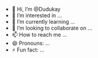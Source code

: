 - 👋 Hi, I’m @Dudukay
- 👀 I’m interested in ...
- 🌱 I’m currently learning ...
- 💞️ I’m looking to collaborate on ...
- 📫 How to reach me ...
- 😄 Pronouns: ...
- ⚡ Fun fact: ...

<!---
Dudukay/Dudukay is a ✨ special ✨ repository because its `README.md` (this file) appears on your GitHub profile.
You can click the Preview link to take a look at your changes.
--->
